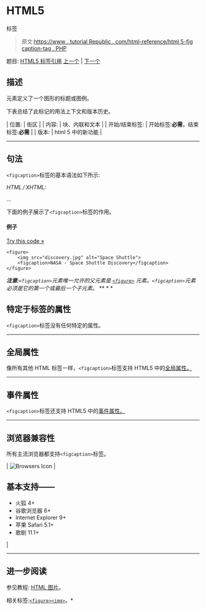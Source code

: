 # HTML5

<figcaption>标签</figcaption>

> 原文:[https://www . tutorial Republic . com/html-reference/html 5-fig caption-tag . PHP](https://www.tutorialrepublic.com/html-reference/html5-figcaption-tag.php)

题目: [HTML5 标签引用](html5-tags.php) [上一个](html-fieldset-tag.php) | [下一个](html5-figure-tag.php)

## 描述

元素定义了一个图形的标题或图例。

下表总结了此标记的用法上下文和版本历史。

| 位置: | 街区 |
| 内容: | 块、内联和文本 |
| 开始/结束标签: | 开始标签:**必需**，结束标签:**必需** |
| 版本: | html 5 中的新功能 |

* * *

## 句法

`<figcaption>`标签的基本语法如下所示:

*HTML / XHTML:* <figcaption> ... </figcaption>

下面的例子展示了`<figcaption>`标签的作用。

#### 例子

[Try this code »](../codelab.php?topic=html5&file=figcaption-tag "Try this code using online Editor")

```
<figure>
    <img src="discovery.jpg" alt="Space Shuttle">
    <figcaption>NASA - Space Shuttle Discovery</figcaption>
</figure>
```

 ***注意:**`<figcaption>`元素唯一允许的父元素是 [`<figure>`](#) 元素。`<figcaption>`元素必须是它的第一个或最后一个子元素。*  ** * *

## 特定于标签的属性

`<figcaption>`标签没有任何特定的属性。

* * *

## 全局属性

像所有其他 HTML 标签一样，`<figcaption>`标签支持 HTML5 中的[全局属性。](html5-global-attributes.php)

* * *

## 事件属性

`<figcaption>`标签还支持 HTML5 中的[事件属性。](html5-event-attributes.php)

* * *

## 浏览器兼容性

所有主流浏览器都支持`<figcaption>`标签。

| ![Browsers Icon](../Images/e9331123c77668c1832e541c2fca1002.png) | 

## 基本支持——

*   火狐 4+
*   谷歌浏览器 6+
*   Internet Explorer 9+
*   苹果 Safari 5.1+
*   歌剧 11.1+

 |

* * *

## 进一步阅读

参见教程: [HTML 图片](../html-tutorial/html-images.php)。

相关标签:[`<figure>`](html5-figure-tag.php)[`<img>`](html-img-tag.php)。*